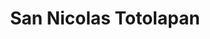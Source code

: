 ---
title: San Nicolas Totolapan
url: /san-nicolas-totolapan/
latitude: 19.298
longitude: -99.24
---